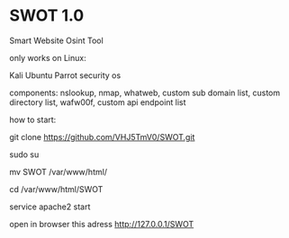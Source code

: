 # SWOT 1.0
Smart Website Osint Tool

only works on Linux: 

Kali
Ubuntu
Parrot security os

components: nslookup, nmap, whatweb, custom sub domain list, custom directory list, wafw00f, custom api endpoint list

how to start: 

git clone https://github.com/VHJ5TmV0/SWOT.git

sudo su

mv SWOT /var/www/html/

cd /var/www/html/SWOT

service apache2 start

open in browser this adress http://127.0.0.1/SWOT
